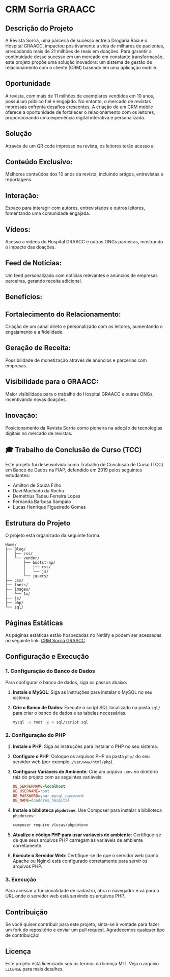 
# CRM Sorria GRAACC

## Descrição do Projeto

A Revista Sorria, uma parceria de sucesso entre a Drogaria Raia e o Hospital GRAACC, impactou positivamente a vida de milhares de pacientes, arrecadando mais de 21 milhões de reais em doações. Para garantir a continuidade desse sucesso em um mercado em constante transformação, este projeto propõe uma solução inovadora: um sistema de gestão de relacionamento com o cliente (CRM) baseado em uma aplicação mobile.

## Oportunidade

A revista, com mais de 11 milhões de exemplares vendidos em 10 anos, possui um público fiel e engajado. No entanto, o mercado de revistas impressas enfrenta desafios crescentes. A criação de um CRM mobile oferece a oportunidade de fortalecer o relacionamento com os leitores, proporcionando uma experiência digital interativa e personalizada.

## Solução

Através de um QR code impresso na revista, os leitores terão acesso a:

## Conteúdo Exclusivo: 
Melhores conteúdos dos 10 anos da revista, incluindo artigos, entrevistas e reportagens.
## Interação: 
Espaço para interagir com autores, entrevistados e outros leitores, fomentando uma comunidade engajada.
## Vídeos: 
Acesso a vídeos do Hospital GRAACC e outras ONGs parceiras, mostrando o impacto das doações.
## Feed de Notícias: 
Um feed personalizado com notícias relevantes e anúncios de empresas parceiras, gerando receita adicional.
## Benefícios: 
## Fortalecimento do Relacionamento: 
Criação de um canal direto e personalizado com os leitores, aumentando o engajamento e a fidelidade.
## Geração de Receita: 
Possibilidade de monetização através de anúncios e parcerias com empresas.
## Visibilidade para o GRAACC: 
Maior visibilidade para o trabalho do Hospital GRAACC e outras ONGs, incentivando novas doações.
## Inovação: 
Posicionamento da Revista Sorria como pioneira na adoção de tecnologias digitais no mercado de revistas.

## 🎓 Trabalho de Conclusão de Curso (TCC)

Este projeto foi desenvolvido como Trabalho de Conclusão de Curso (TCC) em Banco de Dados na FIAP, defendido em 2019 pelos seguintes estudantes:

- Amilton de Souza Filho
- Davi Machado da Rocha
- Demétrius Tadeu Ferreira Lopes
- Fernanda Barbosa Sampaio
- Lucas Henrique Figueiredo Gomes

## Estrutura do Projeto

O projeto está organizado da seguinte forma:

```
Home/
├── Blog/
│   ├── css/
│   └── vendor/
│       ├── bootstrap/
│       │   ├── css/
│       │   └── js/
│       └── jquery/
├── css/
├── fonts/
├── images/
│   └── 1x/
├── js/
├── php/
└── sql/
```

## Páginas Estáticas

As páginas estáticas estão hospedadas no Netlify e podem ser acessadas no seguinte link: [CRM Sorria GRAACC](https://aquamarine-smakager-2c4a53.netlify.app/)

## Configuração e Execução

### 1. Configuração do Banco de Dados

Para configurar o banco de dados, siga os passos abaixo:

1. **Instale o MySQL**:
   Siga as instruções para instalar o MySQL no seu sistema.

2. **Crie o Banco de Dados**:
   Execute o script SQL localizado na pasta `sql/` para criar o banco de dados e as tabelas necessárias.

   ```sh
   mysql -u root -p < sql/script.sql
   ```

### 2. Configuração do PHP

1. **Instale o PHP**:
   Siga as instruções para instalar o PHP no seu sistema.

2. **Configure o PHP**:
   Coloque os arquivos PHP na pasta `php/` do seu servidor web (por exemplo, `/var/www/html/php`).

3. **Configurar Variáveis de Ambiente**:
   Crie um arquivo `.env` no diretório raiz do projeto com as seguintes variáveis:

   ```ini
   DB_SERVERNAME=localhost
   DB_USERNAME=root
   DB_PASSWORD=your_mysql_password
   DB_NAME=doadores_hospital
   ```

4. **Instale a biblioteca `phpdotenv`**:
   Use Composer para instalar a biblioteca `phpdotenv`:

   ```sh
   composer require vlucas/phpdotenv
   ```

5. **Atualize o código PHP para usar variáveis de ambiente**:
   Certifique-se de que seus arquivos PHP carregam as variáveis de ambiente corretamente.

6. **Execute o Servidor Web**:
   Certifique-se de que o servidor web (como Apache ou Nginx) está configurado corretamente para servir os arquivos PHP.

### 3. Execução

Para acessar a funcionalidade de cadastro, abra o navegador e vá para o URL onde o servidor web está servindo os arquivos PHP.

## Contribuição

Se você quiser contribuir para este projeto, sinta-se à vontade para fazer um fork do repositório e enviar um pull request. Agradecemos qualquer tipo de contribuição!

## Licença

Este projeto está licenciado sob os termos da licença MIT. Veja o arquivo `LICENSE` para mais detalhes.
